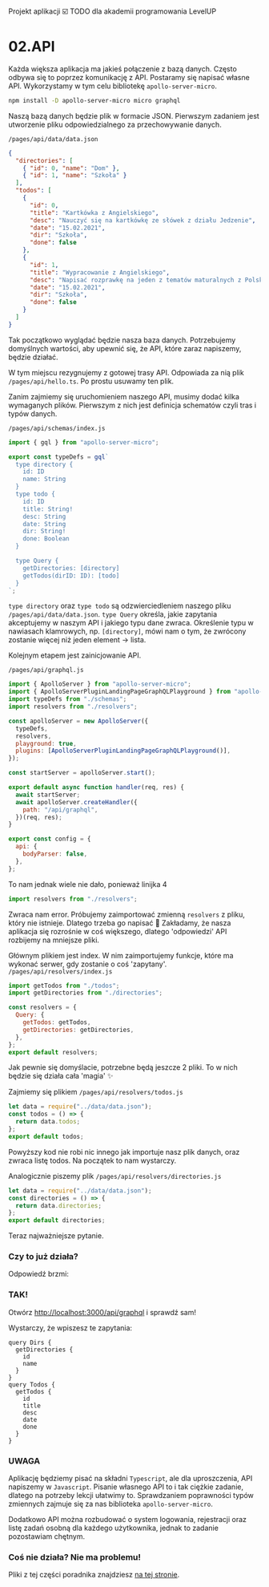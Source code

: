 Projekt aplikacji :ballot_box_with_check: TODO dla akademii programowania LevelUP
# 02.API

Każda większa aplikacja ma jakieś połączenie z bazą danych. Często odbywa się to poprzez komunikację z API. Postaramy się napisać własne API. Wykorzystamy w tym celu bibliotekę `apollo-server-micro`.

```bash
npm install -D apollo-server-micro micro graphql
```

Naszą bazą danych będzie plik w formacie JSON. Pierwszym zadaniem jest utworzenie pliku odpowiedzialnego za przechowywanie danych.

`/pages/api/data/data.json`

```json
{
  "directories": [
    { "id": 0, "name": "Dom" },
    { "id": 1, "name": "Szkoła" }
  ],
  "todos": [
    {
      "id": 0,
      "title": "Kartkówka z Angielskiego",
      "desc": "Nauczyć się na kartkówkę ze słówek z działu Jedzenie",
      "date": "15.02.2021",
      "dir": "Szkoła",
      "done": false
    },
    {
      "id": 1,
      "title": "Wypracowanie z Angielskiego",
      "desc": "Napisać rozprawkę na jeden z tematów maturalnych z Polskiego",
      "date": "15.02.2021",
      "dir": "Szkoła",
      "done": false
    }
  ]
}
```

Tak początkowo wyglądać będzie nasza baza danych. Potrzebujemy domyślnych wartości, aby upewnić się, że API, które zaraz napiszemy, będzie działać.

W tym miejscu rezygnujemy z gotowej trasy API. Odpowiada za nią plik `/pages/api/hello.ts`. Po prostu usuwamy ten plik.

Zanim zajmiemy się uruchomieniem naszego API, musimy dodać kilka wymaganych plików. Pierwszym z nich jest definicja schematów czyli tras i typów danych.

`/pages/api/schemas/index.js`

```js
import { gql } from "apollo-server-micro";

export const typeDefs = gql`
  type directory {
    id: ID
    name: String
  }
  type todo {
    id: ID
    title: String!
    desc: String
    date: String
    dir: String!
    done: Boolean
  }

  type Query {
    getDirectories: [directory]
    getTodos(dirID: ID): [todo]
  }
`;
```

`type directory` oraz `type todo` są odzwierciedleniem naszego pliku `/pages/api/data/data.json`.
`type Query` określa, jakie zapytania akceptujemy w naszym API i jakiego typu dane zwraca.
Określenie typu w nawiasach klamrowych, np. `[directory]`, mówi nam o tym, że zwrócony zostanie więcej niż jeden element -> lista.

Kolejnym etapem jest zainicjowanie API.

`/pages/api/graphql.js`

```js
import { ApolloServer } from "apollo-server-micro";
import { ApolloServerPluginLandingPageGraphQLPlayground } from "apollo-server-core";
import typeDefs from "./schemas";
import resolvers from "./resolvers";

const apolloServer = new ApolloServer({
  typeDefs,
  resolvers,
  playground: true,
  plugins: [ApolloServerPluginLandingPageGraphQLPlayground()],
});

const startServer = apolloServer.start();

export default async function handler(req, res) {
  await startServer;
  await apolloServer.createHandler({
    path: "/api/graphql",
  })(req, res);
}

export const config = {
  api: {
    bodyParser: false,
  },
};
```

To nam jednak wiele nie dało, ponieważ linijka 4

```js
import resolvers from "./resolvers";
```

Zwraca nam error. Próbujemy zaimportować zmienną `resolvers` z pliku, który nie istnieje. Dlatego trzeba go napisać :pencil:
Zakładamy, że nasza aplikacja się rozrośnie w coś większego, dlatego 'odpowiedzi' API rozbijemy na mniejsze pliki.

Głównym plikiem jest index. W nim zaimportujemy funkcje, które ma wykonać serwer, gdy zostanie o coś 'zapytany'.
`/pages/api/resolvers/index.js`

```js
import getTodos from "./todos";
import getDirectories from "./directories";

const resolvers = {
  Query: {
    getTodos: getTodos,
    getDirectories: getDirectories,
  },
};
export default resolvers;
```

Jak pewnie się domyślacie, potrzebne będą jeszcze 2 pliki. To w nich będzie się działa cała 'magia' :sparkles:

Zajmiemy się plikiem `/pages/api/resolvers/todos.js`

```js
let data = require("../data/data.json");
const todos = () => {
  return data.todos;
};
export default todos;
```

Powyższy kod nie robi nic innego jak importuje nasz plik danych, oraz zwraca listę todos. Na początek to nam wystarczy.

Analogicznie piszemy plik `/pages/api/resolvers/directories.js`

```js
let data = require("../data/data.json");
const directories = () => {
  return data.directories;
};
export default directories;
```

Teraz najważniejsze pytanie.

### Czy to już działa?

Odpowiedź brzmi:

### TAK!

Otwórz [http://localhost:3000/api/graphql](http://localhost:3000/api/graphql) i sprawdź sam!

Wystarczy, że wpiszesz te zapytania:

```gql
query Dirs {
  getDirectories {
    id
    name
  }
}
query Todos {
  getTodos {
    id
    title
    desc
    date
    done
  }
}
```

### UWAGA

Aplikację będziemy pisać na składni `Typescript`, ale dla uproszczenia, API napiszemy w `Javascript`. Pisanie własnego API to i tak ciężkie zadanie, dlatego na potrzeby lekcji ułatwimy to. Sprawdzaniem poprawności typów zmiennych zajmuje się za nas biblioteka `apollo-server-micro`.

Dodatkowo API można rozbudować o system logowania, rejestracji oraz listę zadań osobną dla każdego użytkownika, jednak to zadanie pozostawiam chętnym.

### Coś nie działa? Nie ma problemu!
Pliki z tej części poradnika znajdziesz [na tej stronie](https://github.com/Tomsonikus/TODO_LevelUP/tree/main/02.API).
